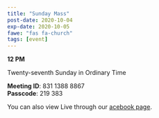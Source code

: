 ```yaml
---
title: "Sunday Mass"
post-date: 2020-10-04
exp-date: 2020-10-05
fawe: "fas fa-church"
tags: [event]
---
```

**12 PM**

Twenty-seventh Sunday in Ordinary Time

<p class="text-danger"><b>Meeting ID</b>: 831 1388 8867
<br>
<b>Passcode</b>: 219 383
</p>

You can also view Live through our <a href="https://www.facebook.com/SBAParish" target="_blank"><span class="fab fa-facebook fa-2x wow flash" data-wow-delay="5s"></span>acebook page</a>.